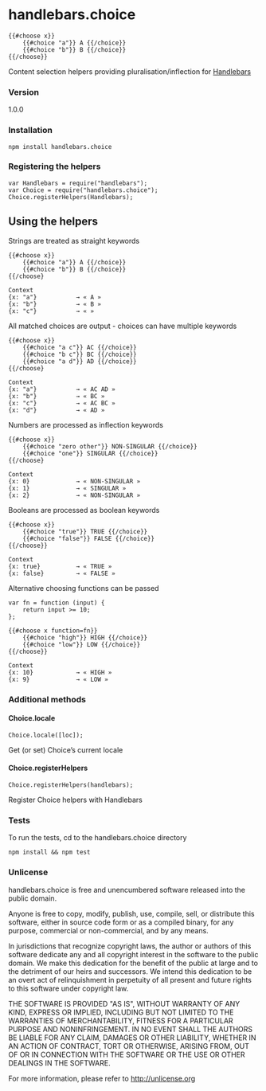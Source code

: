 # handlebars.choice

    {{#choose x}}
        {{#choice "a"}} A {{/choice}}
        {{#choice "b"}} B {{/choice}}
    {{/choose}}

Content selection helpers providing pluralisation/inflection for [Handlebars](http://handlebarsjs.com)

### Version

1.0.0

### Installation

    npm install handlebars.choice

### Registering the helpers

    var Handlebars = require("handlebars");
    var Choice = require("handlebars.choice");
    Choice.registerHelpers(Handlebars);

## Using the helpers

Strings are treated as straight keywords

    {{#choose x}}
        {{#choice "a"}} A {{/choice}}
        {{#choice "b"}} B {{/choice}}
    {{/choose}
    
    Context
    {x: "a"}           → « A »
    {x: "b"}           → « B »
    {x: "c"}           → « »

All matched choices are output - choices can have multiple keywords

    {{#choose x}}
        {{#choice "a c"}} AC {{/choice}}
        {{#choice "b c"}} BC {{/choice}}
        {{#choice "a d"}} AD {{/choice}}
    {{/choose}
    
    Context
    {x: "a"}           → « AC AD »
    {x: "b"}           → « BC »
    {x: "c"}           → « AC BC »
    {x: "d"}           → « AD »

Numbers are processed as inflection keywords

    {{#choose x}}
        {{#choice "zero other"}} NON-SINGULAR {{/choice}}
        {{#choice "one"}} SINGULAR {{/choice}}
    {{/choose}
    
    Context
    {x: 0}             → « NON-SINGULAR »
    {x: 1}             → « SINGULAR »
    {x: 2}             → « NON-SINGULAR »

Booleans are processed as boolean keywords

    {{#choose x}}
        {{#choice "true"}} TRUE {{/choice}}
        {{#choice "false"}} FALSE {{/choice}}
    {{/choose}}
    
    Context
    {x: true}          → « TRUE »
    {x: false}         → « FALSE »

    
Alternative choosing functions can be passed

    var fn = function (input) {
        return input >= 10;
    };
    
    {{#choose x function=fn}}
        {{#choice "high"}} HIGH {{/choice}}
        {{#choice "low"}} LOW {{/choice}}
    {{/choose}}
    
    Context
    {x: 10}            → « HIGH »
    {x: 9}             → « LOW »

### Additional methods

#### Choice.locale

    Choice.locale([loc]);

Get (or set) Choice’s current locale

#### Choice.registerHelpers

    Choice.registerHelpers(handlebars);

Register Choice helpers with Handlebars

### Tests

To run the tests, cd to the handlebars.choice directory

    npm install && npm test

### Unlicense

handlebars.choice is free and unencumbered software released into the public domain.

Anyone is free to copy, modify, publish, use, compile, sell, or distribute this software, either in source code form or as a compiled binary, for any purpose, commercial or non-commercial, and by any means.

In jurisdictions that recognize copyright laws, the author or authors of this software dedicate any and all copyright interest in the software to the public domain. We make this dedication for the benefit of the public at large and to the detriment of our heirs and successors. We intend this dedication to be an overt act of relinquishment in perpetuity of all present and future rights to this software under copyright law.

THE SOFTWARE IS PROVIDED "AS IS", WITHOUT WARRANTY OF ANY KIND, EXPRESS OR IMPLIED, INCLUDING BUT NOT LIMITED TO THE WARRANTIES OF MERCHANTABILITY, FITNESS FOR A PARTICULAR PURPOSE AND NONINFRINGEMENT. IN NO EVENT SHALL THE AUTHORS BE LIABLE FOR ANY CLAIM, DAMAGES OR OTHER LIABILITY, WHETHER IN AN ACTION OF CONTRACT, TORT OR OTHERWISE, ARISING FROM, OUT OF OR IN CONNECTION WITH THE SOFTWARE OR THE USE OR OTHER DEALINGS IN THE SOFTWARE.

For more information, please refer to http://unlicense.org